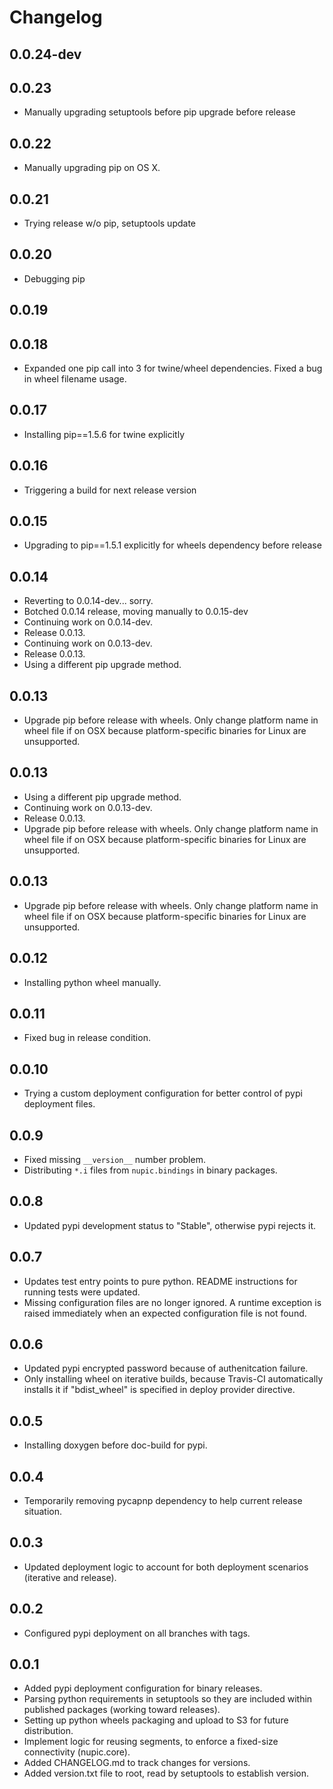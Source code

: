 # Changelog

## 0.0.24-dev

## 0.0.23

* Manually upgrading setuptools before pip upgrade before release

## 0.0.22

* Manually upgrading pip on OS X.

## 0.0.21

* Trying release w/o pip, setuptools update

## 0.0.20

* Debugging pip

## 0.0.19


## 0.0.18

* Expanded one pip call into 3 for twine/wheel dependencies. Fixed a bug in wheel filename usage.

## 0.0.17

* Installing pip==1.5.6 for twine explicitly

## 0.0.16

* Triggering a build for next release version

## 0.0.15

* Upgrading to pip==1.5.1 explicitly for wheels dependency before release

## 0.0.14

* Reverting to 0.0.14-dev... sorry.
* Botched 0.0.14 release, moving manually to 0.0.15-dev
* Continuing work on 0.0.14-dev.
* Release 0.0.13.
* Continuing work on 0.0.13-dev.
* Release 0.0.13.
* Using a different pip upgrade method.

## 0.0.13

* Upgrade pip before release with wheels. Only change platform name in wheel file if on OSX because platform-specific binaries for Linux are unsupported.

## 0.0.13

* Using a different pip upgrade method.
* Continuing work on 0.0.13-dev.
* Release 0.0.13.
* Upgrade pip before release with wheels. Only change platform name in wheel file if on OSX because platform-specific binaries for Linux are unsupported.

## 0.0.13

* Upgrade pip before release with wheels. Only change platform name in wheel file if on OSX because platform-specific binaries for Linux are unsupported.

## 0.0.12

* Installing python wheel manually.

## 0.0.11

* Fixed bug in release condition.

## 0.0.10

* Trying a custom deployment configuration for better control of pypi deployment files.

## 0.0.9

* Fixed missing `__version__` number problem.
* Distributing `*.i` files from `nupic.bindings` in binary packages.

## 0.0.8

* Updated pypi development status to "Stable", otherwise pypi rejects it.

## 0.0.7

* Updates test entry points to pure python. README instructions for running tests were updated.
* Missing configuration files are no longer ignored. A runtime exception is raised immediately when an expected configuration file is not found. 

## 0.0.6

* Updated pypi encrypted password because of authenitcation failure.
* Only installing wheel on iterative builds, because Travis-CI automatically installs it if "bdist_wheel" is specified in deploy provider directive.

## 0.0.5

* Installing doxygen before doc-build for pypi.

## 0.0.4

* Temporarily removing pycapnp dependency to help current release situation.

## 0.0.3

* Updated deployment logic to account for both deployment scenarios (iterative and release).

## 0.0.2

* Configured pypi deployment on all branches with tags.

## 0.0.1

* Added pypi deployment configuration for binary releases.
* Parsing python requirements in setuptools so they are included within published packages (working toward releases).
* Setting up python wheels packaging and upload to S3 for future distribution.
* Implement logic for reusing segments, to enforce a fixed-size connectivity (nupic.core).
* Added CHANGELOG.md to track changes for versions.
* Added version.txt file to root, read by setuptools to establish version.
